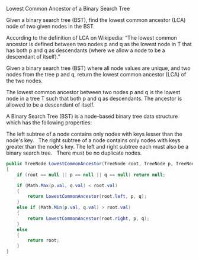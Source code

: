 Lowest Common Ancestor of a Binary Search Tree


Given a binary search tree (BST), find the lowest common ancestor (LCA) node of two given nodes in the BST.

According to the definition of LCA on Wikipedia: “The lowest common ancestor is defined between two nodes p and q as the lowest node in T that has both p and q as descendants (where we allow a node to be a descendant of itself).”





Given a binary search tree (BST) where all node values are unique,
and two nodes from the tree p and q,
return the lowest common ancestor (LCA) of the two nodes.

The lowest common ancestor between two nodes p and q is the lowest node in a tree T such that both p and q as descendants.
The ancestor is allowed to be a descendant of itself.

A Binary Search Tree (BST) is a node-based binary tree data structure which has the following properties:

The left subtree of a node contains only nodes with keys lesser than the node's key.   
The right subtree of a node contains only nodes with keys greater than the node's key.
The left and right subtree each must also be a binary search tree.   
There must be no duplicate nodes.


```cs
public TreeNode LowestCommonAncestor(TreeNode root, TreeNode p, TreeNode q)
{
    if (root == null || p == null || q == null) return null;

    if (Math.Max(p.val, q.val) < root.val)
    {
        return LowestCommonAncestor(root.left, p, q);
    }
    else if (Math.Min(p.val, q.val) > root.val)
    {
        return LowestCommonAncestor(root.right, p, q);
    }
    else
    {
        return root;
    }
}
```

